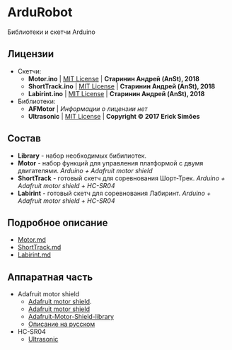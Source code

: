 # ArduRobot

Библиотеки и скетчи Arduino

## Лицензии
* Скетчи:
  + **Motor.ino** | [MIT License](LICENSE) | **Старинин Андрей (AnSt), 2018**
  + **ShortTrack.ino** | [MIT License](LICENSE) | **Старинин Андрей (AnSt), 2018**
  + **Labirint.ino** | [MIT License](LICENSE) | **Старинин Андрей (AnSt), 2018**
* Библиотеки:
  + **AFMotor** | *Информации о лицензии нет*
  + **Ultrasonic** | [MIT License](https://github.com/ErickSimoes/Ultrasonic/blob/master/LICENSE) | **Copyright &copy; 2017 Erick Simões**

## Состав
* **Library** - набор необходимых бибилиотек.
* **Motor** - набор функций для управления платформой с двумя двигателями. *Arduino + Adafruit motor shield*
* **ShortTrack** - готовый скетч для соревнования Шорт-Трек. *Arduino + Adafruit motor shield + HC-SR04*
* **Labirint** - готовый скетч для соревнования Лабиринт. *Arduino + Adafruit motor shield + HC-SR04*

## Подробное описание
* [Motor.md](https://github.com/anst-foto/ArduRobot/tree/master/Motor/Motor.md)
* [ShortTrack.md](https://github.com/anst-foto/ArduRobot/tree/master/ShortTrack/ShortTrack.md)
* [Labirint.md](https://github.com/anst-foto/ArduRobot/tree/master/Labirint/Labirint.md)

## Аппаратная часть
* Adafruit motor shield
	+ [Adafruit motor shield](https://www.adafruit.com/product/81#Learn).
	+ [Adafruit motor shield](https://learn.adafruit.com/adafruit-motor-shield)
	+ [Adafruit-Motor-Shield-library](https://github.com/adafruit/Adafruit-Motor-Shield-library)
	+ [Описание на русском](http://zelectro.cc/Adafruit_motor_shield)
* HC-SR04
	+ [Ultrasonic](https://github.com/ErickSimoes/Ultrasonic) 
